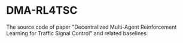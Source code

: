 # DMA-RL4TSC
The source code of paper "Decentralized Multi-Agent Reinforcement Learning for Traffic Signal Control" and related baselines.
